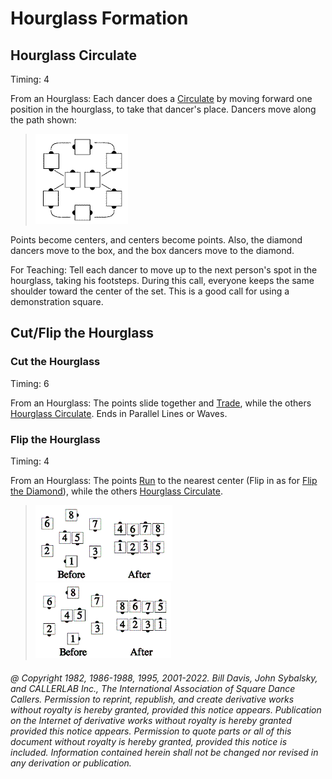 
# Hourglass Formation

## Hourglass Circulate

Timing: 4

From an Hourglass: Each dancer does a [Circulate](../b1/circulate.md) 
by moving forward one position in the
hourglass, to take that dancer's place. Dancers move along the path shown:

> 
> ![alt](hourglass_circulate.png)
>

Points become centers, and centers become points. Also, the diamond dancers move to the
box, and the box dancers move to the diamond.

For Teaching: Tell each dancer to move up to the next person's spot in the hourglass,
taking his footsteps. During this call, everyone keeps the same shoulder toward the center
of the set. This is a good call for using a demonstration square.

## Cut/Flip the Hourglass

### Cut the Hourglass

Timing: 6

From an Hourglass: The points slide together and [Trade](../b2/trade.md), while the others
[Hourglass Circulate](hourglass_circulate.md). Ends in Parallel Lines or Waves.

### Flip the Hourglass

Timing: 4

From an Hourglass: The points [ Run](../b2/run.md) to the nearest center (Flip in as
for [Flip the Diamond](../plus/flip_the_diamond.md)), while the others
[Hourglass Circulate](hourglass_circulate.md).

>
> ![alt](flip_the_hourglass_1a.png)![alt](flip_the_hourglass_1b.png)  
> ![alt](flip_the_hourglass_1c.png)![alt](flip_the_hourglass_1d.png)
>

###### @ Copyright 1982, 1986-1988, 1995, 2001-2022. Bill Davis, John Sybalsky, and CALLERLAB Inc., The International Association of Square Dance Callers. Permission to reprint, republish, and create derivative works without royalty is hereby granted, provided this notice appears. Publication on the Internet of derivative works without royalty is hereby granted provided this notice appears. Permission to quote parts or all of this document without royalty is hereby granted, provided this notice is included. Information contained herein shall not be changed nor revised in any derivation or publication.

